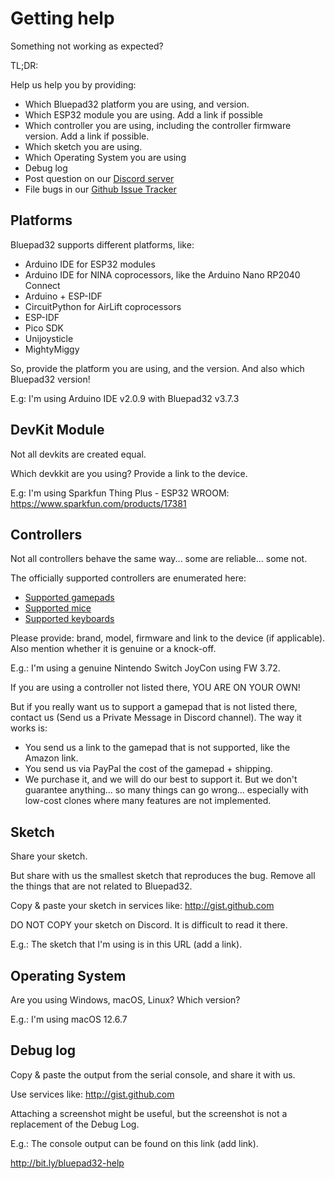 # Getting help

Something not working as expected?

TL;DR:

Help us help you by providing:

* Which Bluepad32 platform you are using, and version.
* Which ESP32 module you are using. Add a link if possible
* Which controller you are using, including the controller firmware version. Add a link if possible.
* Which sketch you are using.
* Which Operating System you are using
* Debug log
* Post question on our [Discord server][discord_server]
* File bugs in our [Github Issue Tracker][github_issue_tracker]

[discord_server]: https://discord.gg/r5aMn6Cw5q

[github_issue_tracker]: https://github.com/ricardoquesada/bluepad32/issues

## Platforms

Bluepad32 supports different platforms, like:

* Arduino IDE for ESP32 modules
* Arduino IDE for NINA coprocessors, like the Arduino Nano RP2040 Connect
* Arduino + ESP-IDF
* CircuitPython for AirLift coprocessors
* ESP-IDF
* Pico SDK
* Unijoysticle
* MightyMiggy

So, provide the platform you are using, and the version. And also which Bluepad32 version!

E.g: I'm using Arduino IDE v2.0.9 with Bluepad32 v3.7.3

## DevKit Module

Not all devkits are created equal.

Which devkkit are you using? Provide a link to the device.

E.g: I'm using Sparkfun Thing Plus - ESP32 WROOM: <https://www.sparkfun.com/products/17381>

## Controllers

Not all controllers behave the same way... some are reliable... some not.

The officially supported controllers are enumerated here:

* [Supported gamepads][supported_gamepads]
* [Supported mice][supported_mice]
* [Supported keyboards][supported_keyboards]

Please provide: brand, model, firmware and link to the device (if applicable).
Also mention whether it is genuine or a knock-off.

E.g.: I'm using a genuine Nintendo Switch JoyCon using FW 3.72.

If you are using a controller not listed there, YOU ARE ON YOUR OWN!

But if you really want us to support a gamepad that is not listed there, contact us (Send us a Private Message in
Discord channel). The way it works is:

* You send us a link to the gamepad that is not supported, like the Amazon link.
* You send us via PayPal the cost of the gamepad + shipping.
* We purchase it, and we will do our best to support it. But we don't guarantee anything... so many things can go
  wrong... especially with low-cost clones where many features are not implemented.

[supported_gamepads]: ../supported_gamepads/
[supported_mice]: ../supported_mice/
[supported_keyboards]: ../supported_keyboards/

## Sketch

Share your sketch.

But share with us the smallest sketch that reproduces the bug. Remove all the things that are not related to Bluepad32.

Copy & paste your sketch in services like: <http://gist.github.com>

DO NOT COPY your sketch on Discord. It is difficult to read it there.

E.g.: The sketch that I'm using is in this URL (add a link).

## Operating System

Are you using Windows, macOS, Linux? Which version?

E.g.: I'm using macOS 12.6.7

## Debug log

Copy & paste the output from the serial console, and share it with us.

Use services like: <http://gist.github.com>

Attaching a screenshot might be useful, but the screenshot is not a replacement of the Debug Log.

E.g.: The console output can be found on this link (add link).

<http://bit.ly/bluepad32-help>

